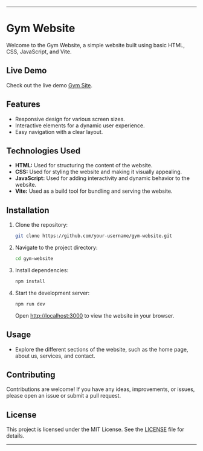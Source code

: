 
---

# Gym Website

Welcome to the Gym Website, a simple website built using basic HTML, CSS, JavaScript, and Vite.

## Live Demo

Check out the live demo [Gym Site](https://mahimaaladiesgym.netlify.app/).

## Features

- Responsive design for various screen sizes.
- Interactive elements for a dynamic user experience.
- Easy navigation with a clear layout.

## Technologies Used

- **HTML:** Used for structuring the content of the website.
- **CSS:** Used for styling the website and making it visually appealing.
- **JavaScript:** Used for adding interactivity and dynamic behavior to the website.
- **Vite:** Used as a build tool for bundling and serving the website.

## Installation

1. Clone the repository:
   ```bash
   git clone https://github.com/your-username/gym-website.git
   ```
2. Navigate to the project directory:
   ```bash
   cd gym-website
   ```
3. Install dependencies:
   ```bash
   npm install
   ```
4. Start the development server:
   ```bash
   npm run dev
   ```
   Open [http://localhost:3000](http://localhost:3000) to view the website in your browser.

## Usage

- Explore the different sections of the website, such as the home page, about us, services, and contact.

## Contributing

Contributions are welcome! If you have any ideas, improvements, or issues, please open an issue or submit a pull request.

## License

This project is licensed under the MIT License. See the [LICENSE](LICENSE) file for details.

---
